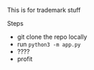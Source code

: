 This is for trademark stuff

Steps
- git clone the repo locally
- run `python3 -m app.py`
- ????
- profit
